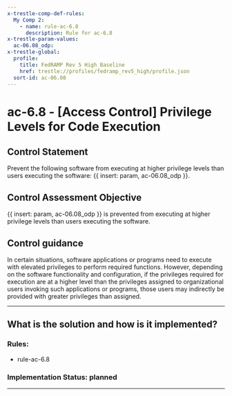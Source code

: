 ```yaml
---
x-trestle-comp-def-rules:
  My Comp 2:
    - name: rule-ac-6.8
      description: Rule for ac-6.8
x-trestle-param-values:
  ac-06.08_odp:
x-trestle-global:
  profile:
    title: FedRAMP Rev 5 High Baseline
    href: trestle://profiles/fedramp_rev5_high/profile.json
  sort-id: ac-06.08
---
```


# ac-6.8 - \[Access Control\] Privilege Levels for Code Execution

## Control Statement

Prevent the following software from executing at higher privilege levels than users executing the software: {{ insert: param, ac-06.08_odp }}.

## Control Assessment Objective

{{ insert: param, ac-06.08_odp }} is prevented from executing at higher privilege levels than users executing the software.

## Control guidance

In certain situations, software applications or programs need to execute with elevated privileges to perform required functions. However, depending on the software functionality and configuration, if the privileges required for execution are at a higher level than the privileges assigned to organizational users invoking such applications or programs, those users may indirectly be provided with greater privileges than assigned.

______________________________________________________________________

## What is the solution and how is it implemented?

<!-- For implementation status enter one of: implemented, partial, planned, alternative, not-applicable -->

<!-- Note that the list of rules under ### Rules: is read-only and changes will not be captured after assembly to JSON -->

<!-- Add control implementation description here for control: ac-6.8 -->

### Rules:

  - rule-ac-6.8

### Implementation Status: planned

______________________________________________________________________
